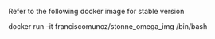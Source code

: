 Refer to the following docker image for stable version

docker run -it franciscomunoz/stonne_omega_img /bin/bash
